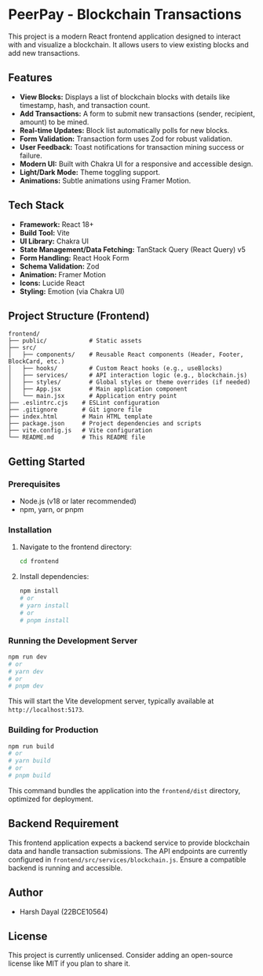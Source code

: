 # PeerPay - Blockchain Transactions

This project is a modern React frontend application designed to interact with and visualize a blockchain. It allows users to view existing blocks and add new transactions.

## Features

*   **View Blocks:** Displays a list of blockchain blocks with details like timestamp, hash, and transaction count.
*   **Add Transactions:** A form to submit new transactions (sender, recipient, amount) to be mined.
*   **Real-time Updates:** Block list automatically polls for new blocks.
*   **Form Validation:** Transaction form uses Zod for robust validation.
*   **User Feedback:** Toast notifications for transaction mining success or failure.
*   **Modern UI:** Built with Chakra UI for a responsive and accessible design.
*   **Light/Dark Mode:** Theme toggling support.
*   **Animations:** Subtle animations using Framer Motion.

## Tech Stack

*   **Framework:** React 18+
*   **Build Tool:** Vite
*   **UI Library:** Chakra UI
*   **State Management/Data Fetching:** TanStack Query (React Query) v5
*   **Form Handling:** React Hook Form
*   **Schema Validation:** Zod
*   **Animation:** Framer Motion
*   **Icons:** Lucide React
*   **Styling:** Emotion (via Chakra UI)

## Project Structure (Frontend)

```
frontend/
├── public/            # Static assets
├── src/
│   ├── components/    # Reusable React components (Header, Footer, BlockCard, etc.)
│   ├── hooks/         # Custom React hooks (e.g., useBlocks)
│   ├── services/      # API interaction logic (e.g., blockchain.js)
│   ├── styles/        # Global styles or theme overrides (if needed)
│   ├── App.jsx        # Main application component
│   └── main.jsx       # Application entry point
├── .eslintrc.cjs    # ESLint configuration
├── .gitignore       # Git ignore file
├── index.html       # Main HTML template
├── package.json     # Project dependencies and scripts
├── vite.config.js   # Vite configuration
└── README.md        # This README file
```

## Getting Started

### Prerequisites

*   Node.js (v18 or later recommended)
*   npm, yarn, or pnpm

### Installation

1.  Navigate to the frontend directory:
    ```bash
    cd frontend
    ```
2.  Install dependencies:
    ```bash
    npm install
    # or
    # yarn install
    # or
    # pnpm install
    ```

### Running the Development Server

```bash
npm run dev
# or
# yarn dev
# or
# pnpm dev
```

This will start the Vite development server, typically available at `http://localhost:5173`.

### Building for Production

```bash
npm run build
# or
# yarn build
# or
# pnpm build
```

This command bundles the application into the `frontend/dist` directory, optimized for deployment.

## Backend Requirement

This frontend application expects a backend service to provide blockchain data and handle transaction submissions. The API endpoints are currently configured in `frontend/src/services/blockchain.js`. Ensure a compatible backend is running and accessible.

## Author

*   Harsh Dayal (22BCE10564)

## License

This project is currently unlicensed. Consider adding an open-source license like MIT if you plan to share it. 
